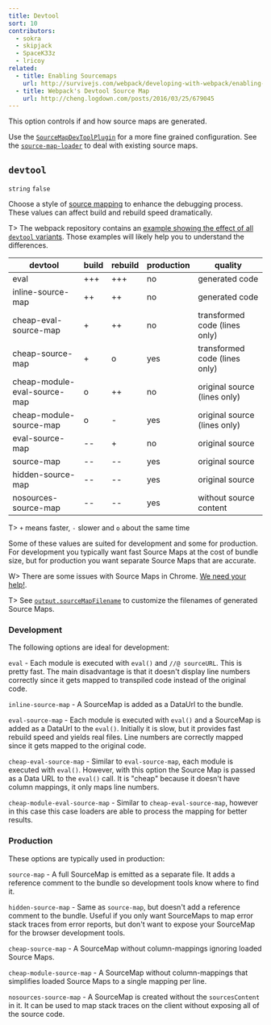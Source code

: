 ```yaml
---
title: Devtool
sort: 10
contributors:
  - sokra
  - skipjack
  - SpaceK33z
  - lricoy
related:
  - title: Enabling Sourcemaps
    url: http://survivejs.com/webpack/developing-with-webpack/enabling-sourcemaps/
  - title: Webpack's Devtool Source Map
    url: http://cheng.logdown.com/posts/2016/03/25/679045
---
```


This option controls if and how source maps are generated.

Use the [`SourceMapDevToolPlugin`](/plugins/source-map-dev-tool-plugin) for a more fine grained configuration. See the [`source-map-loader`](/loaders/source-map-loader) to deal with existing source maps.


## `devtool`

`string` `false`

Choose a style of [source mapping](http://blog.teamtreehouse.com/introduction-source-maps) to enhance the debugging process. These values can affect build and rebuild speed dramatically.

T> The webpack repository contains an [example showing the effect of all `devtool` variants](https://github.com/webpack/webpack/tree/master/examples/source-map). Those examples will likely help you to understand the differences.

devtool                      | build | rebuild | production | quality
-----------------------------|-------|---------|------------|------------------------------
eval                         | +++   | +++     | no         | generated code
inline-source-map            | ++    | ++      | no         | generated code
cheap-eval-source-map        | +     | ++      | no         | transformed code (lines only)
cheap-source-map             | +     | o       | yes        | transformed code (lines only)
cheap-module-eval-source-map | o     | ++      | no         | original source (lines only)
cheap-module-source-map      | o     | -       | yes        | original source (lines only)
eval-source-map              | --    | +       | no         | original source
source-map                   | --    | --      | yes        | original source
hidden-source-map            | --    | --      | yes        | original source
nosources-source-map         | --    | --      | yes        | without source content

T> `+` means faster, `-` slower and `o` about the same time

Some of these values are suited for development and some for production. For development you typically want fast Source Maps at the cost of bundle size, but for production you want separate Source Maps that are accurate.

W> There are some issues with Source Maps in Chrome. [We need your help!](https://github.com/webpack/webpack/issues/3165).

T> See [`output.sourceMapFilename`](/configuration/output#output-sourcemapfilename) to customize the filenames of generated Source Maps.


### Development

The following options are ideal for development:

`eval` - Each module is executed with `eval()` and `//@ sourceURL`. This is pretty fast. The main disadvantage is that it doesn't display line numbers correctly since it gets mapped to transpiled code instead of the original code.

`inline-source-map` - A SourceMap is added as a DataUrl to the bundle.

`eval-source-map` - Each module is executed with `eval()` and a SourceMap is added as a DataUrl to the `eval()`. Initially it is slow, but it provides fast rebuild speed and yields real files. Line numbers are correctly mapped since it gets mapped to the original code.

`cheap-eval-source-map` - Similar to `eval-source-map`, each module is executed with `eval()`. However, with this option the Source Map is passed as a Data URL to the `eval()` call. It is "cheap" because it doesn't have column mappings, it only maps line numbers.

`cheap-module-eval-source-map` - Similar to `cheap-eval-source-map`, however in this case this case loaders are able to process the mapping for better results.


### Production

These options are typically used in production:

`source-map` - A full SourceMap is emitted as a separate file. It adds a reference comment to the bundle so development tools know where to find it.

`hidden-source-map` - Same as `source-map`, but doesn't add a reference comment to the bundle. Useful if you only want SourceMaps to map error stack traces from error reports, but don't want to expose your SourceMap for the browser development tools.

`cheap-source-map` - A SourceMap without column-mappings ignoring loaded Source Maps.

`cheap-module-source-map` - A SourceMap without column-mappings that simplifies loaded Source Maps to a single mapping per line.

`nosources-source-map` - A SourceMap is created without the `sourcesContent` in it. It can be used to map stack traces on the client without exposing all of the source code.

